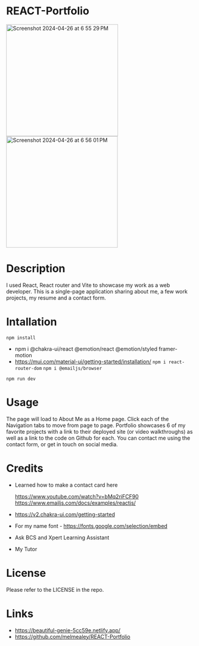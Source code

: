 # REACT-Portfolio
<img width="300" alt="Screenshot 2024-04-26 at 6 55 29 PM" src="https://github.com/melmealey/REACT-Portfolio/assets/147653410/5ea2f073-19d4-4062-bcef-afde9b1adc93">

<img width="299" alt="Screenshot 2024-04-26 at 6 56 01 PM" src="https://github.com/melmealey/REACT-Portfolio/assets/147653410/da7b9feb-faa4-4d5c-8bd3-8114286dfd52">

# Description
I used React, React router and Vite to showcase my work as a web developer. This is a single-page application sharing about me, a few work projects, my resume and a contact form.

# Intallation
`npm install`
* npm i @chakra-ui/react @emotion/react @emotion/styled framer-motion
* https://mui.com/material-ui/getting-started/installation/
`npm i react-router-dom`
`npm i @emailjs/browser`

`npm run dev`
  

# Usage
The page will load to About Me as a Home page. Click each of the Navigation tabs to move from page to page. Portfolio showcases 6 of my favorite projects with a link to their deployed site (or video walkthroughs) as well as a link to the code on Github for each. You can contact me using the contact form, or get in touch on social media.

# Credits
* Learned how to make a contact card here

  https://www.youtube.com/watch?v=bMq2riFCF90
  https://www.emailjs.com/docs/examples/reactjs/
* https://v2.chakra-ui.com/getting-started
* For my name font - https://fonts.google.com/selection/embed
* Ask BCS and Xpert Learning Assistant
* My Tutor


# License
Please refer to the LICENSE in the repo.

# Links 
* https://beautiful-genie-5cc59e.netlify.app/
* https://github.com/melmealey/REACT-Portfolio